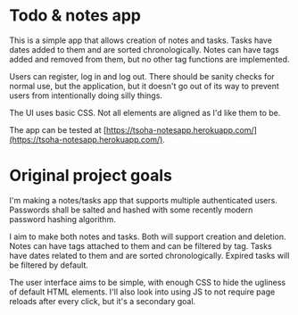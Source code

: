 # Todo & notes app
This is a simple app that allows creation of notes and tasks.
Tasks have dates added to them and are sorted chronologically.
Notes can have tags added and removed from them, but no other tag functions are implemented.

Users can register, log in and log out. There should be sanity checks for
normal use, but the application, but it doesn't go out of its way to prevent
users from intentionally doing silly things.

The UI uses basic CSS. Not all elements are aligned as I'd like them to be.

The app can be tested at [https://tsoha-notesapp.herokuapp.com/](https://tsoha-notesapp.herokuapp.com/).

# Original project goals
I'm making a notes/tasks app that supports multiple authenticated users. Passwords
shall be salted and hashed with some recently modern password hashing algorithm.

I aim to make both notes and tasks. Both will support creation and
deletion. Notes can have tags attached to them and can be filtered by tag.
Tasks have dates related to them and are sorted chronologically. Expired
tasks will be filtered by default.

The user interface aims to be simple, with enough CSS to hide the ugliness of
default HTML elements. I'll also look into using JS to not require page reloads
after every click, but it's a secondary goal.
